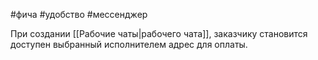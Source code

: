 #фича #удобство #мессенджер 

При создании [[Рабочие чаты|рабочего чата]], заказчику становится доступен выбранный исполнителем адрес для оплаты.

